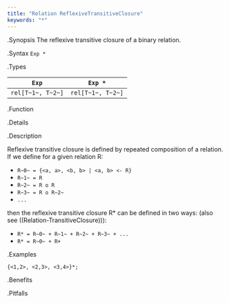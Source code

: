 ```yaml
---
title: "Relation ReflexiveTransitiveClosure"
keywords: "*"
---
```


.Synopsis
The reflexive transitive closure of a binary relation.

.Syntax
`Exp *`

.Types


|`Exp`              | `Exp *`            |
| --- | --- |
| `rel[T~1~, T~2~]` | `rel[T~1~, T~2~]`  |


.Function

.Details

.Description

Reflexive transitive closure is defined by repeated composition of a relation.
If we define for a given relation R:

*  `R~0~ = {<a, a>, <b, b> | <a, b> <- R}`
*  `R~1~ = R`
*  `R~2~ = R o R`
*  `R~3~ = R o R~2~`
*  `...`

then the reflexive transitive closure R* can be defined in two ways:
(also see ((Relation-TransitiveClosure))):

*  `R* = R~0~ + R~1~ + R~2~ + R~3~ + ...`
*  `R* = R~0~ + R+`


.Examples
```rascal-shell
{<1,2>, <2,3>, <3,4>}*;
```

.Benefits

.Pitfalls


